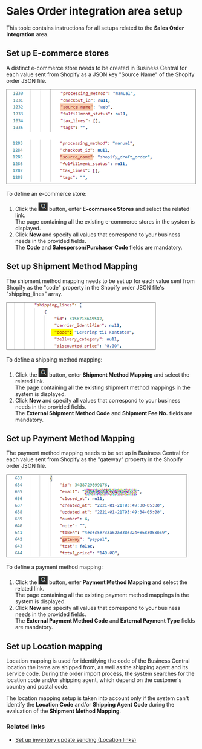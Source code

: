 # Sales Order integration area setup

This topic contains instructions for all setups related to the **Sales Order Integration** area.

## Set up E-commerce stores

A distinct e-commerce store needs to be created in Business Central for each value sent from Shopify as a JSON key "Source Name" of the Shopify order JSON file.

![Fragments of incoming Shopify order json files with the source name specified](./images/json_key_sales_order.png)

To define an e-commerce store:

1. Click the ![Lightbulb that opens the Tell Me feature](../../../images/Icons/Lightbulb_icon.png "Tell Me what you want to do") button, enter **E-commerce Stores** and select the related link.      
   The page containing all the existing e-commerce stores in the system is displayed.
2. Click **New** and specify all values that correspond to your business needs in the provided fields.       
   The **Code** and **Salesperson/Purchaser Code** fields are mandatory.

## Set up Shipment Method Mapping

The shipment method mapping needs to be set up for each value sent from Shopify as the "code" property in the Shopify order JSON file's "shipping_lines" array.

![Fragments of "shipping_lines" json array of an incoming Shopify order json file](./images/json_shipment_method.png)

To define a shipping method mapping:

1. Click the ![Lightbulb that opens the Tell Me feature](../../../images/Icons/Lightbulb_icon.png "Tell Me what you want to do") button, enter **Shipment Method Mapping** and select the related link.        
   The page containing all the existing shipment method mappings in the system is displayed.  
2. Click **New** and specify all values that correspond to your business needs in the provided fields.       
   The **External Shipment Method Code** and **Shipment Fee No.** fields are mandatory.


## Set up Payment Method Mapping

The payment method mapping needs to be set up in Business Central for each value sent from Shopify as the "gateway" property in the Shopify order JSON file.

![Fragments of an incoming Shopify order json file with payment type specified](./images/json_payment_method_mapping.png)

To define a payment method mapping:

1. Click the ![Lightbulb that opens the Tell Me feature](../../../images/Icons/Lightbulb_icon.png "Tell Me what you want to do") button, enter **Payment Method Mapping** and select the related link.        
   The page containing all the existing payment method mappings in the system is displayed.
2. Click **New** and specify all values that correspond to your business needs in the provided fields.    
   The **External Payment Method Code** and **External Payment Type** fields are mandatory.

## Set up Location mapping

Location mapping is used for identifying the code of the Business Central location the items are shipped from, as well as the shipping agent and its service code. During the order import process, the system searches for the location code and/or shipping agent, which depend on the customer's country and postal code.

The location mapping setup is taken into account only if the system can't identify the **Location Code** and/or **Shipping Agent Code** during the evaluation of the **Shipment Method Mapping**.

### Related links
- [Set up inventory update sending (Location links)](./inventoryupdates.md)